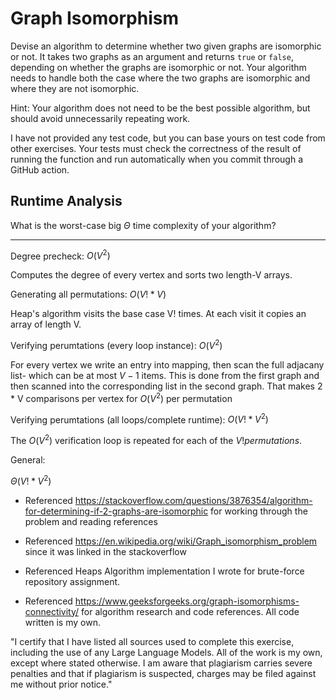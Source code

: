 # Graph Isomorphism

Devise an algorithm to determine whether two given graphs are isomorphic or not.
It takes two graphs as an argument and returns `true` or `false`, depending on
whether the graphs are isomorphic or not. Your algorithm needs to handle both
the case where the two graphs are isomorphic and where they are not isomorphic.

Hint: Your algorithm does not need to be the best possible algorithm, but should
avoid unnecessarily repeating work.

I have not provided any test code, but you can base yours on test code from
other exercises. Your tests must check the correctness of the result of running
the function and run automatically when you commit through a GitHub action.

## Runtime Analysis

What is the worst-case big $\Theta$ time complexity of your algorithm?

<hr>

Degree precheck: $O(V^2)$

Computes the degree of every vertex and sorts two length-V arrays.

Generating all permutations: $O(V! * V)$

Heap's algorithm visits the base case V! times. At each visit it copies an array of length V.

Verifying perumtations (every loop instance): $O(V^2)$

For every vertex we write an entry into mapping, then scan the full adjacany list- which can be at most $V - 1$ items. This is done from the first graph and then scanned into the corresponding list in the second graph. That makes 2 * V comparisons per vertex for $O(V^2)$ per permutation

Verifying perumtations (all loops/complete runtime): $O(V! * V^2)$

The $O(V^2)$ verification loop is repeated for each of the $V! permutations$.

General:

$\Theta(V! * V^2)$

- Referenced https://stackoverflow.com/questions/3876354/algorithm-for-determining-if-2-graphs-are-isomorphic for working through the problem and reading references

- Referenced https://en.wikipedia.org/wiki/Graph_isomorphism_problem since it was linked in the stackoverflow

- Referenced Heaps Algorithm implementation I wrote for brute-force repository assignment.

- Referenced https://www.geeksforgeeks.org/graph-isomorphisms-connectivity/ for algorithm research and code references. All code written is my own.

"I certify that I have listed all sources used to complete this exercise, including the use of any Large Language Models. All of the work is my own, except where stated otherwise. I am aware that plagiarism carries severe penalties and that if plagiarism is suspected, charges may be filed against me without prior notice."
